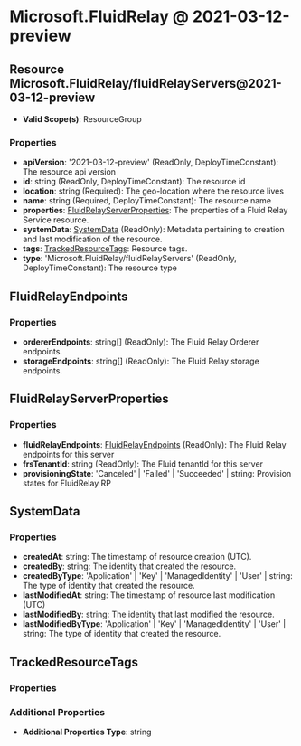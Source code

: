 # Microsoft.FluidRelay @ 2021-03-12-preview

## Resource Microsoft.FluidRelay/fluidRelayServers@2021-03-12-preview
* **Valid Scope(s)**: ResourceGroup
### Properties
* **apiVersion**: '2021-03-12-preview' (ReadOnly, DeployTimeConstant): The resource api version
* **id**: string (ReadOnly, DeployTimeConstant): The resource id
* **location**: string (Required): The geo-location where the resource lives
* **name**: string (Required, DeployTimeConstant): The resource name
* **properties**: [FluidRelayServerProperties](#fluidrelayserverproperties): The properties of a Fluid Relay Service resource.
* **systemData**: [SystemData](#systemdata) (ReadOnly): Metadata pertaining to creation and last modification of the resource.
* **tags**: [TrackedResourceTags](#trackedresourcetags): Resource tags.
* **type**: 'Microsoft.FluidRelay/fluidRelayServers' (ReadOnly, DeployTimeConstant): The resource type

## FluidRelayEndpoints
### Properties
* **ordererEndpoints**: string[] (ReadOnly): The Fluid Relay Orderer endpoints.
* **storageEndpoints**: string[] (ReadOnly): The Fluid Relay storage endpoints.

## FluidRelayServerProperties
### Properties
* **fluidRelayEndpoints**: [FluidRelayEndpoints](#fluidrelayendpoints) (ReadOnly): The Fluid Relay endpoints for this server
* **frsTenantId**: string (ReadOnly): The Fluid tenantId for this server
* **provisioningState**: 'Canceled' | 'Failed' | 'Succeeded' | string: Provision states for FluidRelay RP

## SystemData
### Properties
* **createdAt**: string: The timestamp of resource creation (UTC).
* **createdBy**: string: The identity that created the resource.
* **createdByType**: 'Application' | 'Key' | 'ManagedIdentity' | 'User' | string: The type of identity that created the resource.
* **lastModifiedAt**: string: The timestamp of resource last modification (UTC)
* **lastModifiedBy**: string: The identity that last modified the resource.
* **lastModifiedByType**: 'Application' | 'Key' | 'ManagedIdentity' | 'User' | string: The type of identity that created the resource.

## TrackedResourceTags
### Properties
### Additional Properties
* **Additional Properties Type**: string

